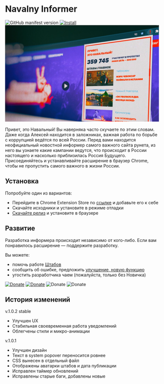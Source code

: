 # Navalny Informer

![GitHub manifest version](https://img.shields.io/github/manifest-json/v/drugz/navalny_informer) [![Install](https://img.shields.io/badge/Install-v1_0_1)](https://chrome.google.com/webstore/detail/hi-navalny-informer/mhahffdhjmmcllffihkedicnjicpfopg) 
![Cover](https://raw.githubusercontent.com/drugz/navalny_informer/main/Screenshot%205.jpg)

Привет, это Навальный! Вы наверняка часто скучаете по этим словам. Даже когда Алексей находится в заложниках, важная работа по борьбе с коррупцией ведётся по всей России. Перед вами находится неофициальный новостной информер самого важного сайта рунета, из него вы узнаете какие кампании ведутся, что происходит в России настоящего и насколько приблизилась Россия Будущего. Присоединяйтесь и устанавливайте расширение в браузер Chrome, чтобы не пропустить самого важного в жизни России.

## Установка
Попробуйте один из вариантов:
- Перейдите в Chrome Extension Store по [ссылке](https://chrome.google.com/webstore/detail/hi-navalny-informer/mhahffdhjmmcllffihkedicnjicpfopg) и добавьте его к себе 
- Скачайте исходники и установите в режиме отладки
- [Скачайте релиз](https://github.com/drugz/navalny_informer/releases/) и установите в браузере

## Развитие

Разработка информера происходит независимо от кого-либо. Если вам понравилось расширение — поддержите разработку.

Вы можете:
- помочь работе [Штабов](https://shtab.navalny.com/?utm_source=github&utm_medium=navalny_informer&utm_campaign=freenavalny)
- сообщить об ошибке, предложить [улучшение, новую функцию](https://github.com/drugz/navalny_informer/issues) 
- угостить разработчика чаем (пожалуйста, только без Новичка)

[![Donate](https://img.shields.io/badge/Donate-PayPal_|_Visa_|_MasterCard-green)](https://paypal.me/okorzhanov?locale.x=ru_RU) [![Donate](https://img.shields.io/badge/Donate-YooMoney-orange)](https://yoomoney.ru/to/410011137878625) ![Donate](https://img.shields.io/badge/Bitcoin-3PhMsCC1zLcneoGvDCQeqtGDkNAMZDrgvy-yellow) ![Donate](https://img.shields.io/badge/ETH-0x775Bf07D19BaA549e8D9F2477C7bff8de0A047E9-blue)

## История изменений

v.1.0.2 stable
- Улучшен UX
- Стабильная своевременная работа уведомлений
- Облегчены стили и микро-анимации

v.1.0.1
- Улучшен дизайн
- Текст в system popover переносится ровнее
- CSS вынесен в отдельный файл
- Отображены аватарки штабов и дата публикации 
- Исправлен таймер обновлений
- Исправлены старые баги, добавлены новые